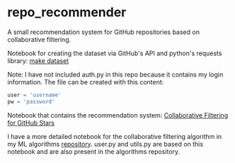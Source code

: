 # repo_recommender
A small recommendation system for GitHub repositories based on collaborative filtering.

Notebook for creating the dataset via GitHub's API and python's requests library:
[make dataset](http://nbviewer.jupyter.org/github/chen10an/repo_recommender/blob/master/make%20dataset.ipynb)

Note: I have not included auth.py in this repo because it contains my login information.
The file can be created with this content:
```py
user = 'username'
pw = 'password'
```

Notebook that contains the recommendation system:
[Collaborative Filtering for GitHub Stars](http://nbviewer.jupyter.org/github/chen10an/repo_recommender/blob/master/Collaborative%20Filtering%20for%20GitHub%20Stars.ipynb)

I have a more detailed notebook for the collaborative filtering algorithm
in my ML algorithms [repository][other repo]. user.py and utils.py are based on this
notebook and are also present in the algorithms repository.

[other repo]: https://github.com/chen10an/ml_algos_python/tree/master/collaborative_filtering
